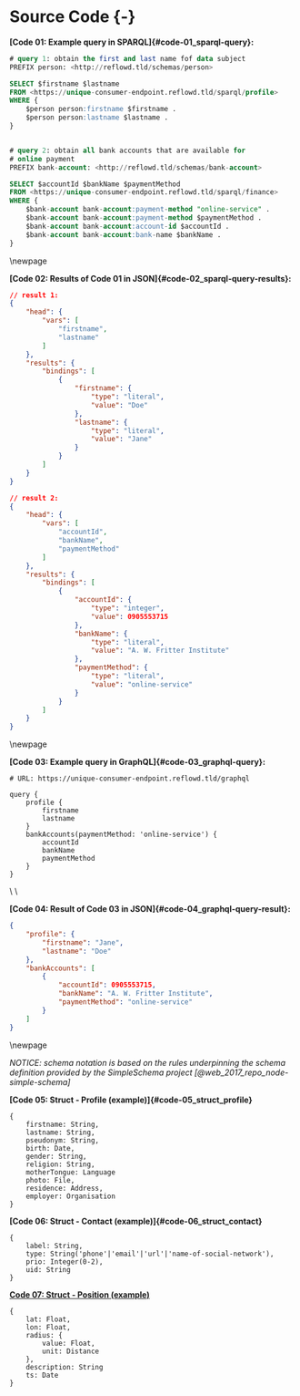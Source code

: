 Source Code {-}
==========================================



__[Code 01: Example query in SPARQL]{#code-01_sparql-query}:__
``` {.sql .numberLines}
# query 1: obtain the first and last name fof data subject
PREFIX person: <http://reflowd.tld/schemas/person>

SELECT $firstname $lastname
FROM <https://unique-consumer-endpoint.reflowd.tld/sparql/profile>
WHERE {
    $person person:firstname $firstname .
    $person person:lastname $lastname .
}


# query 2: obtain all bank accounts that are available for 
# online payment
PREFIX bank-account: <http://reflowd.tld/schemas/bank-account>

SELECT $accountId $bankName $paymentMethod
FROM <https://unique-consumer-endpoint.reflowd.tld/sparql/finance>
WHERE {
    $bank-account bank-account:payment-method "online-service" .
    $bank-account bank-account:payment-method $paymentMethod .
    $bank-account bank-account:account-id $accountId . 
    $bank-account bank-account:bank-name $bankName .
}
```

\newpage

__[Code 02: Results of Code 01 in JSON]{#code-02_sparql-query-results}:__
``` {.json .numberLines}
// result 1:
{
    "head": {
        "vars": [
            "firstname",
            "lastname"
        ]
    },
    "results": {
        "bindings": [
            {
                "firstname": {
                    "type": "literal",
                    "value": "Doe"
                },
                "lastname": {
                    "type": "literal",
                    "value": "Jane"
                }
            }
        ]
    }
}

// result 2:
{
    "head": {
        "vars": [
            "accountId",
            "bankName",
            "paymentMethod"
        ]
    },
    "results": {
        "bindings": [
            {
                "accountId": {
                    "type": "integer",
                    "value": 0905553715
                },
                "bankName": {
                    "type": "literal",
                    "value": "A. W. Fritter Institute"
                },
                "paymentMethod": {
                    "type": "literal",
                    "value": "online-service"
                }
            }
        ]
    }
}
```

\newpage

__[Code 03: Example query in GraphQL]{#code-03_graphql-query}:__
``` {.javascript .numberLines}
# URL: https://unique-consumer-endpoint.reflowd.tld/graphql

query {
    profile {
        firstname
        lastname
    }
    bankAccounts(paymentMethod: 'online-service') {
        accountId
        bankName
        paymentMethod
    }
}
```

\ \

__[Code 04: Result of Code 03 in JSON]{#code-04_graphql-query-result}:__
``` {.json .numberLines}
{
    "profile": {
        "firstname": "Jane", 
        "lastname": "Doe"
    },
    "bankAccounts": [
        {
            "accountId": 0905553715,
            "bankName": "A. W. Fritter Institute",
            "paymentMethod": "online-service"
        }
    ]
}
```

\newpage

*NOTICE: schema notation is based on the rules underpinning the schema definition provided by the 
SimpleSchema project [@web_2017_repo_node-simple-schema]*

__[Code 05: Struct - Profile (example)]{#code-05_struct_profile}__
``` {.javascript .numberLines}
{
    firstname: String,
    lastname: String,
    pseudonym: String,
    birth: Date,
    gender: String,
    religion: String,
    motherTongue: Language
    photo: File,
    residence: Address,
    employer: Organisation
}
```

__[Code 06: Struct - Contact (example)]{#code-06_struct_contact}__
``` {.javascript .numberLines}
{
    label: String,
    type: String('phone'|'email'|'url'|'name-of-social-network'),
    prio: Integer(0-2),
    uid: String
}
```

__[Code 07: Struct - Position (example)](#code-07_struct_position)__
``` {.javascript .numberLines}
{
    lat: Float,
    lon: Float,
    radius: {
        value: Float,
        unit: Distance
    },
    description: String
    ts: Date
}
```
